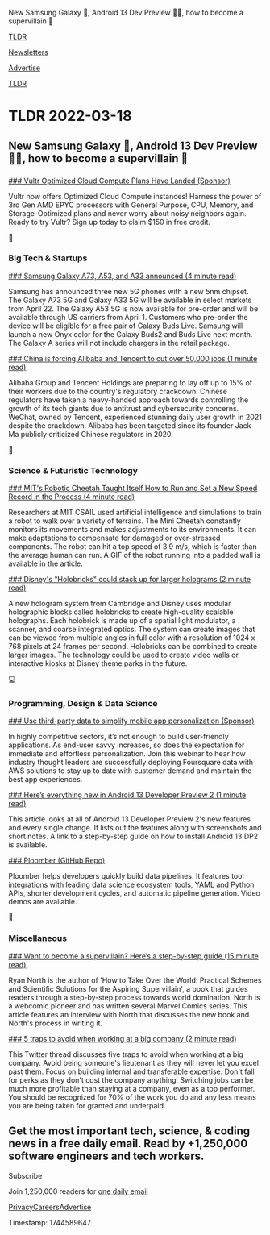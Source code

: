 New Samsung Galaxy 📱, Android 13 Dev Preview 👨‍💻, how to become a supervillain 🦹

[TLDR](/)

[Newsletters](/newsletters)

[Advertise](https://advertise.tldr.tech/)

[TLDR](/)

# TLDR 2022-03-18

## New Samsung Galaxy 📱, Android 13 Dev Preview 👨‍💻, how to become a supervillain 🦹

### 

[### Vultr Optimized Cloud Compute Plans Have Landed (Sponsor)](https://vultr.com/promo/try150?promo=150offer30&utm_source=tldr&utm_medium=email&utm_campaign=q122)

Vultr now offers Optimized Cloud Compute instances! Harness the power of 3rd Gen AMD EPYC processors with General Purpose, CPU, Memory, and Storage-Optimized plans and never worry about noisy neighbors again. Ready to try Vultr? Sign up today to claim $150 in free credit.

📱

### Big Tech & Startups

[### Samsung Galaxy A73, A53, and A33 announced (4 minute read)](https://www.gsmarena.com/samsung_galaxy_a73_a53_and_a33_announced-news-53608.php?utm_source=tldrnewsletter)

Samsung has announced three new 5G phones with a new 5nm chipset. The Galaxy A73 5G and Galaxy A33 5G will be available in select markets from April 22. The Galaxy A53 5G is now available for pre-order and will be available through US carriers from April 1. Customers who pre-order the device will be eligible for a free pair of Galaxy Buds Live. Samsung will launch a new Onyx color for the Galaxy Buds2 and Buds Live next month. The Galaxy A series will not include chargers in the retail package.

[### China is forcing Alibaba and Tencent to cut over 50,000 jobs (1 minute read)](https://www.protocol.com/bulletins/alibaba-tencent-layoffs-china-regulators?utm_source=tldrnewsletter)

Alibaba Group and Tencent Holdings are preparing to lay off up to 15% of their workers due to the country's regulatory crackdown. Chinese regulators have taken a heavy-handed approach towards controlling the growth of its tech giants due to antitrust and cybersecurity concerns. WeChat, owned by Tencent, experienced stunning daily user growth in 2021 despite the crackdown. Alibaba has been targeted since its founder Jack Ma publicly criticized Chinese regulators in 2020.

🚀

### Science & Futuristic Technology

[### MIT's Robotic Cheetah Taught Itself How to Run and Set a New Speed Record in the Process (4 minute read)](https://gizmodo.com/mits-robotic-cheetah-taught-itself-how-to-run-sets-new-1848656968?utm_source=tldrnewsletter)

Researchers at MIT CSAIL used artificial intelligence and simulations to train a robot to walk over a variety of terrains. The Mini Cheetah constantly monitors its movements and makes adjustments to its environments. It can make adaptations to compensate for damaged or over-stressed components. The robot can hit a top speed of 3.9 m/s, which is faster than the average human can run. A GIF of the robot running into a padded wall is available in the article.

[### Disney's "Holobricks" could stack up for larger holograms (2 minute read)](https://newatlas.com/electronics/disney-holobricks-holograms/?utm_source=tldrnewsletter)

A new hologram system from Cambridge and Disney uses modular holographic blocks called holobricks to create high-quality scalable holographs. Each holobrick is made up of a spatial light modulator, a scanner, and coarse integrated optics. The system can create images that can be viewed from multiple angles in full color with a resolution of 1024 x 768 pixels at 24 frames per second. Holobricks can be combined to create larger images. The technology could be used to create video walls or interactive kiosks at Disney theme parks in the future.

💻

### Programming, Design & Data Science

[### Use third-party data to simplify mobile app personalization (Sponsor)](https://pages.awscloud.com/adx-webinar-adx-stay-trendy.html?trk=a32aebe2-9fdb-4d55-8cca-92a0aabc6516&sc_channel=el)

In highly competitive sectors, it’s not enough to build user-friendly applications. As end-user savvy increases, so does the expectation for immediate and effortless personalization. Join this webinar to hear how industry thought leaders are successfully deploying Foursquare data with AWS solutions to stay up to date with customer demand and maintain the best app experiences.

[### Here’s everything new in Android 13 Developer Preview 2 (1 minute read)](https://9to5google.com/2022/03/17/android-13-dp2-new-features/?utm_source=tldrnewsletter)

This article looks at all of Android 13 Developer Preview 2's new features and every single change. It lists out the features along with screenshots and short notes. A link to a step-by-step guide on how to install Android 13 DP2 is available.

[### Ploomber (GitHub Repo)](https://github.com/ploomber/ploomber?utm_source=tldrnewsletter)

Ploomber helps developers quickly build data pipelines. It features tool integrations with leading data science ecosystem tools, YAML and Python APIs, shorter development cycles, and automatic pipeline generation. Video demos are available.

🎁

### Miscellaneous

[### Want to become a supervillain? Here’s a step-by-step guide (15 minute read)](https://arstechnica.com/gaming/2022/03/want-to-become-a-supervillain-heres-a-step-by-step-guide/?utm_source=tldrnewsletter)

Ryan North is the author of 'How to Take Over the World: Practical Schemes and Scientific Solutions for the Aspiring Supervillain', a book that guides readers through a step-by-step process towards world domination. North is a webcomic pioneer and has written several Marvel Comics series. This article features an interview with North that discusses the new book and North's process in writing it.

[### 5 traps to avoid when working at a big company (2 minute read)](https://twitter.com/arvanaghi/status/1504523654801022987?utm_source=tldrnewsletter)

This Twitter thread discusses five traps to avoid when working at a big company. Avoid being someone's lieutenant as they will never let you excel past them. Focus on building internal and transferable expertise. Don't fall for perks as they don't cost the company anything. Switching jobs can be much more profitable than staying at a company, even as a top performer. You should be recognized for 70% of the work you do and any less means you are being taken for granted and underpaid.

## Get the most important tech, science, & coding news in a free daily email. Read by +1,250,000 software engineers and tech workers.

Subscribe

Join 1,250,000 readers for [one daily email](/api/latest/tech)

[Privacy](/privacy)[Careers](https://jobs.ashbyhq.com/tldr.tech)[Advertise](/tech/advertise)

Timestamp: 1744589647